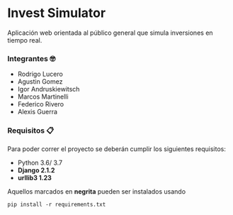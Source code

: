 # Invest Simulator

Aplicación web orientada al público general que simula inversiones en tiempo real.

### Integrantes 🤓

- Rodrigo Lucero
- Agustin Gomez
- Igor Andruskiewitsch
- Marcos Martinelli
- Federico Rivero
- Alexis Guerra

### Requisitos 📋
Para poder correr el proyecto se deberán cumplir los siguientes requisitos:

- Python 3.6/ 3.7
- **Django 2.1.2**
- **urllib3 1.23** 

Aquellos marcados en **negrita** pueden ser instalados usando
```
pip install -r requirements.txt
```